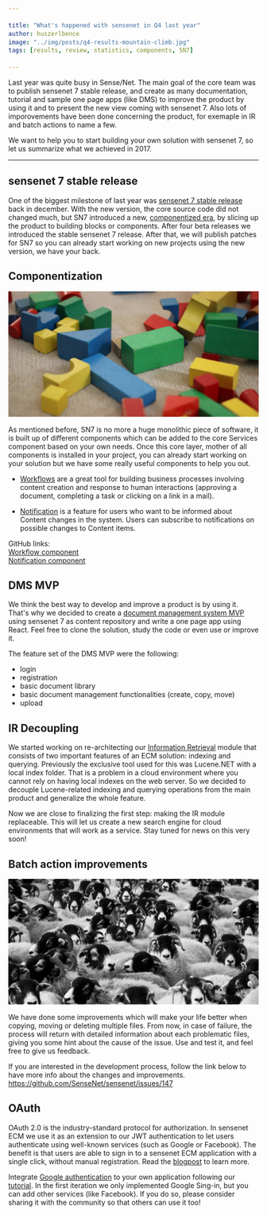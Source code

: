 ```yaml
---

title: "What's happened with sensenet in Q4 last year"
author: huszerlbence
image: "../img/posts/q4-results-mountain-climb.jpg"
tags: [results, review, statistics, components, SN7]

---
```


Last year was quite busy in Sense/Net. The main goal of the core team was to publish sensenet 7 stable release, and create as many documentation, tutorial and sample one page apps (like DMS) to improve the product by using it and to present the new view coming with sensenet 7.
Also lots of imporovements have been done concerning the product, for exemaple in IR and batch actions to name a few.

We want to help you to start building your own solution with sensenet 7, so let us summarize what we achieved in 2017.

---

## sensenet 7 stable release

One of the biggest milestone of last year was [sensenet 7 stable release](https://community.sensenet.com/blog/2017/12/06/release-7.0-stable) back in december. With the new version, the core source code did not changed much, but SN7 introduced a new, [componentized era](https://community.sensenet.com/blog/2017/09/27/new-sn7-components), by slicing up the product to building blocks or components.
After four beta releases we introduced the stable sensenet 7 release. After that, we will publish patches for SN7 so you can already start working on new projects using the new version, we have your back.


## Componentization
![Componentization](/img/posts/componentization-wooden-toy.jpg "Componentization")

As mentioned before, SN7 is no more a huge monolithic piece of software, it is built up of different components which can be added to the core Services component based on your own needs.
Once this core layer, mother of all components is installed in your project, you can already start working on your solution but we have some really useful components to help you out.

- [Workflows](https://github.com/sensenet/sensenet/issues/76) are a great tool for building business processes involving content creation and response to human interactions (approving a document, completing a task or clicking on a link in a mail).

- [Notification](https://github.com/sensenet/sensenet/issues/77) is a feature for users who want to be informed about Content changes in the system. Users can subscribe to notifications on possible changes to Content items.

GitHub links:  
[Workflow component](https://github.com/SenseNet/sn-workflow)  
[Notification component](https://github.com/SenseNet/sn-notification)


## DMS MVP

We think the best way to develop and improve a product is by using it.
That's why we decided to create a [document management system MVP](https://github.com/SenseNet/sn-dms-demo) using sensenet 7 as content repository and write a one page app using React. Feel free to clone the solution, study the code or even use or improve it.

The feature set of the DMS MVP were the following:
- login
- registration
- basic document library
- basic document management functionalities (create, copy, move)
- upload


## IR Decoupling

We started working on re-architecting our [Information Retrieval](https://github.com/SenseNet/sensenet/issues/125) module that consists of two important features of an ECM solution: indexing and querying. Previously the exclusive tool used for this was Lucene.NET with a local index folder. That is a problem in a cloud environment where you cannot rely on having local indexes on the web server. So we decided to decouple Lucene-related indexing and querying operations from the main product and generalize the whole feature.

Now we are close to finalizing the first step: making the IR module replaceable. This will let us create a new search engine for cloud environments that will work as a service. Stay tuned for news on this very soon!


## Batch action improvements
![Batch action improvements](/img/posts/batch-action-flock.jpg "Batch action improvements")

We have done some improvements which will make your life better when copying, moving or deleting multiple files. From now, in case of failure, the process will return with detailed information about each problematic files, giving you some hint about the cause of the issue.
Use and test it, and feel free to give us feedback.

If you are interested in the development process, follow the link below to have more info about the changes and improvements.
https://github.com/SenseNet/sensenet/issues/147


## OAuth

OAuth 2.0 is the industry-standard protocol for authorization. In sensenet ECM we use it as an extension to our JWT authentication to let users authenticate using well-known services (such as Google or Facebook). The benefit is that users are able to sign in to a sensenet ECM application with a single click, without manual registration. Read the [blogpost](https://community.sensenet.com/blog/2017/12/20/first-oauth-implementation) to learn more.

Integrate [Google authentication]((https://github.com/SenseNet/sn-oauth-google)) to your own application following our [tutorial](https://github.com/SenseNet/sn-client-auth-google).
In the first iteration we only implemented Google Sing-in, but you can add other services (like Facebook). If you do so, please consider sharing it with the community so that others can use it too!

